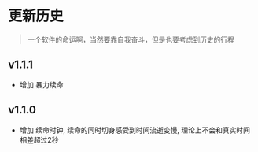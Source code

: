 # 更新历史

> 一个软件的命运啊，当然要靠自我奋斗，但是也要考虑到历史的行程

## v1.1.1

* 增加 暴力续命

## v1.1.0

* 增加 续命时钟, 续命的同时切身感受到时间流逝变慢, 理论上不会和真实时间相差超过2秒

